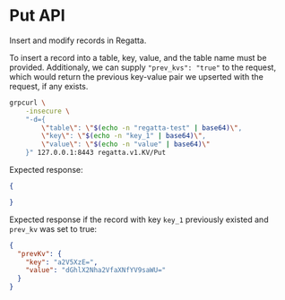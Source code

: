 # Put API

Insert and modify records in Regatta.

To insert a record into a table, key, value, and the table
name must be provided. Additionaly, we can supply `"prev_kvs": "true"`
to the request, which would return the previous key-value
pair we upserted with the request, if any exists.

```bash
grpcurl \
    -insecure \
    "-d={
        \"table\": \"$(echo -n "regatta-test" | base64)\",
        \"key\": \"$(echo -n "key_1" | base64)\",
        \"value\": \"$(echo -n "value" | base64)\"
    }" 127.0.0.1:8443 regatta.v1.KV/Put
```

Expected response:

```json
{

}
```

Expected response if the record with key `key_1` previously existed
and `prev_kv` was set to true:

```json
{
  "prevKv": {
    "key": "a2V5XzE=",
    "value": "dGhlX2Nha2VfaXNfYV9saWU="
  }
}
```
